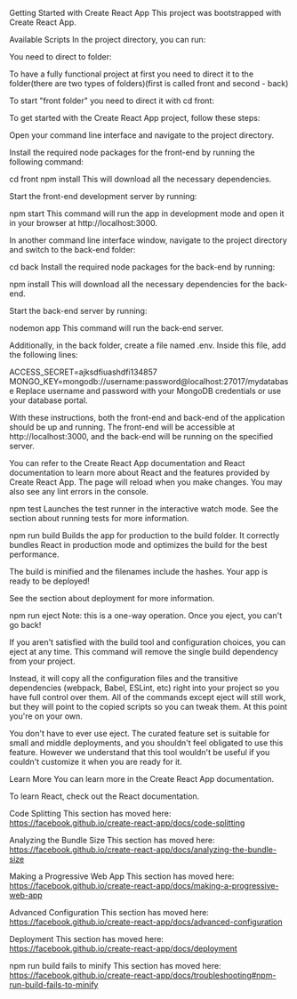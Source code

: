 Getting Started with Create React App
This project was bootstrapped with Create React App.

Available Scripts
In the project directory, you can run:

You need to direct to folder:

To have a fully functional project at first you need to direct it to the folder(there are two types of folders)(first is called front and second - back)

To start "front folder" you need to direct it with cd front:

To get started with the Create React App project, follow these steps:

Open your command line interface and navigate to the project directory.

Install the required node packages for the front-end by running the following command:

cd front
npm install
This will download all the necessary dependencies.

Start the front-end development server by running:

npm start
This command will run the app in development mode and open it in your browser at http://localhost:3000.

In another command line interface window, navigate to the project directory and switch to the back-end folder:

cd back
Install the required node packages for the back-end by running:

npm install
This will download all the necessary dependencies for the back-end.

Start the back-end server by running:

nodemon app
This command will run the back-end server.

Additionally, in the back folder, create a file named .env. Inside this file, add the following lines:

ACCESS_SECRET=ajksdfiuashdfi134857
MONGO_KEY=mongodb://username:password@localhost:27017/mydatabase
Replace username and password with your MongoDB credentials or use your database portal.

With these instructions, both the front-end and back-end of the application should be up and running. The front-end will be accessible at http://localhost:3000, and the back-end will be running on the specified server.

You can refer to the Create React App documentation and React documentation to learn more about React and the features provided by Create React App.
The page will reload when you make changes.
You may also see any lint errors in the console.

npm test
Launches the test runner in the interactive watch mode.
See the section about running tests for more information.

npm run build
Builds the app for production to the build folder.
It correctly bundles React in production mode and optimizes the build for the best performance.

The build is minified and the filenames include the hashes.
Your app is ready to be deployed!

See the section about deployment for more information.

npm run eject
Note: this is a one-way operation. Once you eject, you can't go back!

If you aren't satisfied with the build tool and configuration choices, you can eject at any time. This command will remove the single build dependency from your project.

Instead, it will copy all the configuration files and the transitive dependencies (webpack, Babel, ESLint, etc) right into your project so you have full control over them. All of the commands except eject will still work, but they will point to the copied scripts so you can tweak them. At this point you're on your own.

You don't have to ever use eject. The curated feature set is suitable for small and middle deployments, and you shouldn't feel obligated to use this feature. However we understand that this tool wouldn't be useful if you couldn't customize it when you are ready for it.

Learn More
You can learn more in the Create React App documentation.

To learn React, check out the React documentation.

Code Splitting
This section has moved here: https://facebook.github.io/create-react-app/docs/code-splitting

Analyzing the Bundle Size
This section has moved here: https://facebook.github.io/create-react-app/docs/analyzing-the-bundle-size

Making a Progressive Web App
This section has moved here: https://facebook.github.io/create-react-app/docs/making-a-progressive-web-app

Advanced Configuration
This section has moved here: https://facebook.github.io/create-react-app/docs/advanced-configuration

Deployment
This section has moved here: https://facebook.github.io/create-react-app/docs/deployment

npm run build fails to minify
This section has moved here: https://facebook.github.io/create-react-app/docs/troubleshooting#npm-run-build-fails-to-minify
